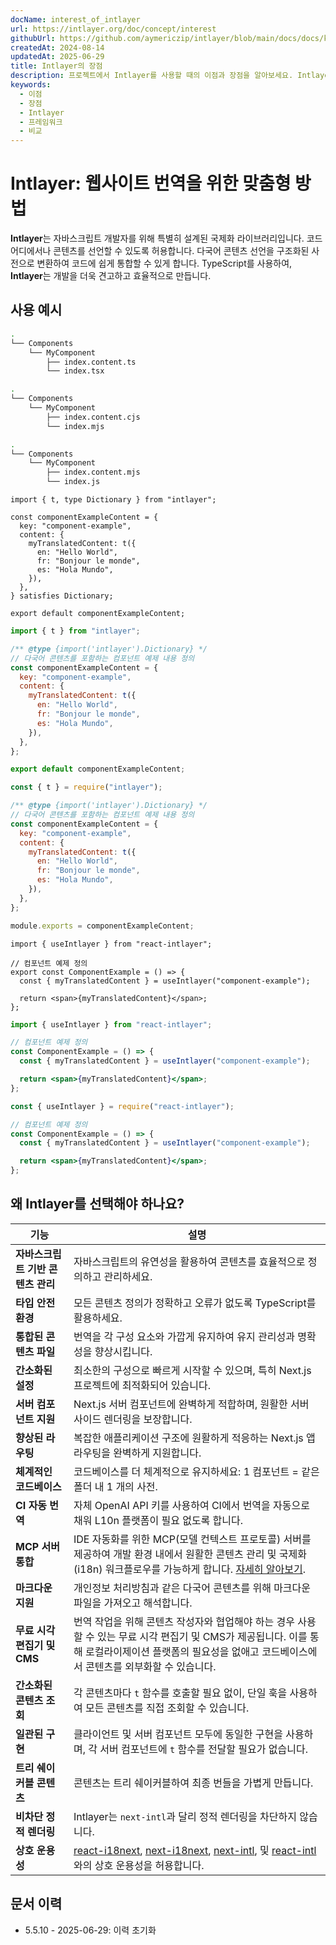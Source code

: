 ```yaml
---
docName: interest_of_intlayer
url: https://intlayer.org/doc/concept/interest
githubUrl: https://github.com/aymericzip/intlayer/blob/main/docs/docs/ko/interest_of_intlayer.md
createdAt: 2024-08-14
updatedAt: 2025-06-29
title: Intlayer의 장점
description: 프로젝트에서 Intlayer를 사용할 때의 이점과 장점을 알아보세요. Intlayer가 다른 프레임워크와 차별화되는 이유를 이해하세요.
keywords:
  - 이점
  - 장점
  - Intlayer
  - 프레임워크
  - 비교
---
```


# Intlayer: 웹사이트 번역을 위한 맞춤형 방법

**Intlayer**는 자바스크립트 개발자를 위해 특별히 설계된 국제화 라이브러리입니다. 코드 어디에서나 콘텐츠를 선언할 수 있도록 허용합니다. 다국어 콘텐츠 선언을 구조화된 사전으로 변환하여 코드에 쉽게 통합할 수 있게 합니다. TypeScript를 사용하여, **Intlayer**는 개발을 더욱 견고하고 효율적으로 만듭니다.

## 사용 예시

```bash codeFormat="typescript"
.
└── Components
    └── MyComponent
        ├── index.content.ts
        └── index.tsx
```

```bash codeFormat="commonjs"
.
└── Components
    └── MyComponent
        ├── index.content.cjs
        └── index.mjs
```

```bash codeFormat="esm"
.
└── Components
    └── MyComponent
        ├── index.content.mjs
        └── index.js
```

```tsx fileName="./Components/MyComponent/index.content.ts" codeFormat="typescript"
import { t, type Dictionary } from "intlayer";

const componentExampleContent = {
  key: "component-example",
  content: {
    myTranslatedContent: t({
      en: "Hello World",
      fr: "Bonjour le monde",
      es: "Hola Mundo",
    }),
  },
} satisfies Dictionary;

export default componentExampleContent;
```

```jsx fileName="./Components/MyComponent/index.mjx" codeFormat="esm"
import { t } from "intlayer";

/** @type {import('intlayer').Dictionary} */
// 다국어 콘텐츠를 포함하는 컴포넌트 예제 내용 정의
const componentExampleContent = {
  key: "component-example",
  content: {
    myTranslatedContent: t({
      en: "Hello World",
      fr: "Bonjour le monde",
      es: "Hola Mundo",
    }),
  },
};

export default componentExampleContent;
```

```jsx fileName="./Components/MyComponent/index.csx" codeFormat="commonjs"
const { t } = require("intlayer");

/** @type {import('intlayer').Dictionary} */
// 다국어 콘텐츠를 포함하는 컴포넌트 예제 내용 정의
const componentExampleContent = {
  key: "component-example",
  content: {
    myTranslatedContent: t({
      en: "Hello World",
      fr: "Bonjour le monde",
      es: "Hola Mundo",
    }),
  },
};

module.exports = componentExampleContent;
```

```tsx fileName="./Components/MyComponent/index.tsx" codeFormat="typescript"
import { useIntlayer } from "react-intlayer";

// 컴포넌트 예제 정의
export const ComponentExample = () => {
  const { myTranslatedContent } = useIntlayer("component-example");

  return <span>{myTranslatedContent}</span>;
};
```

```jsx fileName="./Components/MyComponent/index.mjx" codeFormat="esm"
import { useIntlayer } from "react-intlayer";

// 컴포넌트 예제 정의
const ComponentExample = () => {
  const { myTranslatedContent } = useIntlayer("component-example");

  return <span>{myTranslatedContent}</span>;
};
```

```jsx fileName="./Components/MyComponent/index.csx" codeFormat="commonjs"
const { useIntlayer } = require("react-intlayer");

// 컴포넌트 예제 정의
const ComponentExample = () => {
  const { myTranslatedContent } = useIntlayer("component-example");

  return <span>{myTranslatedContent}</span>;
};
```

## 왜 Intlayer를 선택해야 하나요?

| 기능                              | 설명                                                                                                                                                                                                                                                                                                                                                                                                                                                                        |
| --------------------------------- | --------------------------------------------------------------------------------------------------------------------------------------------------------------------------------------------------------------------------------------------------------------------------------------------------------------------------------------------------------------------------------------------------------------------------------------------------------------------------- |
| **자바스크립트 기반 콘텐츠 관리** | 자바스크립트의 유연성을 활용하여 콘텐츠를 효율적으로 정의하고 관리하세요.                                                                                                                                                                                                                                                                                                                                                                                                   |
| **타입 안전 환경**                | 모든 콘텐츠 정의가 정확하고 오류가 없도록 TypeScript를 활용하세요.                                                                                                                                                                                                                                                                                                                                                                                                          |
| **통합된 콘텐츠 파일**            | 번역을 각 구성 요소와 가깝게 유지하여 유지 관리성과 명확성을 향상시킵니다.                                                                                                                                                                                                                                                                                                                                                                                                  |
| **간소화된 설정**                 | 최소한의 구성으로 빠르게 시작할 수 있으며, 특히 Next.js 프로젝트에 최적화되어 있습니다.                                                                                                                                                                                                                                                                                                                                                                                     |
| **서버 컴포넌트 지원**            | Next.js 서버 컴포넌트에 완벽하게 적합하며, 원활한 서버 사이드 렌더링을 보장합니다.                                                                                                                                                                                                                                                                                                                                                                                          |
| **향상된 라우팅**                 | 복잡한 애플리케이션 구조에 원활하게 적응하는 Next.js 앱 라우팅을 완벽하게 지원합니다.                                                                                                                                                                                                                                                                                                                                                                                       |
| **체계적인 코드베이스**           | 코드베이스를 더 체계적으로 유지하세요: 1 컴포넌트 = 같은 폴더 내 1 개의 사전.                                                                                                                                                                                                                                                                                                                                                                                               |
| **CI 자동 번역**                  | 자체 OpenAI API 키를 사용하여 CI에서 번역을 자동으로 채워 L10n 플랫폼이 필요 없도록 합니다.                                                                                                                                                                                                                                                                                                                                                                                 |
| **MCP 서버 통합**                 | IDE 자동화를 위한 MCP(모델 컨텍스트 프로토콜) 서버를 제공하여 개발 환경 내에서 원활한 콘텐츠 관리 및 국제화(i18n) 워크플로우를 가능하게 합니다. [자세히 알아보기](https://github.com/aymericzip/intlayer/blob/main/docs/docs/ko/mcp_server.md).                                                                                                                                                                                                                             |
| **마크다운 지원**                 | 개인정보 처리방침과 같은 다국어 콘텐츠를 위해 마크다운 파일을 가져오고 해석합니다.                                                                                                                                                                                                                                                                                                                                                                                          |
| **무료 시각 편집기 및 CMS**       | 번역 작업을 위해 콘텐츠 작성자와 협업해야 하는 경우 사용할 수 있는 무료 시각 편집기 및 CMS가 제공됩니다. 이를 통해 로컬라이제이션 플랫폼의 필요성을 없애고 코드베이스에서 콘텐츠를 외부화할 수 있습니다.                                                                                                                                                                                                                                                                    |
| **간소화된 콘텐츠 조회**          | 각 콘텐츠마다 `t` 함수를 호출할 필요 없이, 단일 훅을 사용하여 모든 콘텐츠를 직접 조회할 수 있습니다.                                                                                                                                                                                                                                                                                                                                                                        |
| **일관된 구현**                   | 클라이언트 및 서버 컴포넌트 모두에 동일한 구현을 사용하며, 각 서버 컴포넌트에 `t` 함수를 전달할 필요가 없습니다.                                                                                                                                                                                                                                                                                                                                                            |
| **트리 쉐이커블 콘텐츠**          | 콘텐츠는 트리 쉐이커블하여 최종 번들을 가볍게 만듭니다.                                                                                                                                                                                                                                                                                                                                                                                                                     |
| **비차단 정적 렌더링**            | Intlayer는 `next-intl`과 달리 정적 렌더링을 차단하지 않습니다.                                                                                                                                                                                                                                                                                                                                                                                                              |
| **상호 운용성**                   | [react-i18next](https://github.com/aymericzip/intlayer/blob/main/docs/docs/ko/intlayer_with_react-i18next.md), [next-i18next](https://github.com/aymericzip/intlayer/blob/main/docs/docs/ko/intlayer_with_next-i18next.md), [next-intl](https://github.com/aymericzip/intlayer/blob/main/docs/docs/ko/intlayer_with_next-intl.md), 및 [react-intl](https://github.com/aymericzip/intlayer/blob/main/docs/docs/ko/intlayer_with_react-intl.md)와의 상호 운용성을 허용합니다. |

## 문서 이력

- 5.5.10 - 2025-06-29: 이력 초기화
